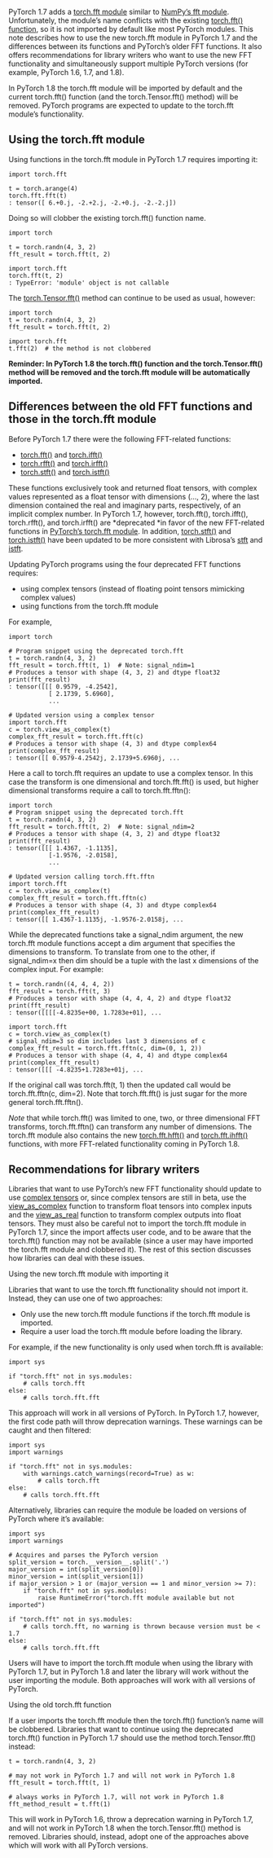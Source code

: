 PyTorch 1.7 adds a [torch.fft module](https://pytorch.org/docs/1.7.0/fft.html) similar to [NumPy’s fft module](https://numpy.org/doc/stable/reference/routines.fft.html). Unfortunately, the module’s name conflicts with the existing [torch.fft() function](https://pytorch.org/docs/master/generated/torch.fft.html?highlight=fft#torch.fft), so it is not imported by default like most PyTorch modules. This note describes how to use the new torch.fft module in PyTorch 1.7 and the differences between its functions and PyTorch’s older FFT functions. It also offers recommendations for library writers who want to use the new FFT functionality and simultaneously support multiple PyTorch versions (for example, PyTorch 1.6, 1.7, and 1.8).

In PyTorch 1.8 the torch.fft module will be imported by default and the current torch.fft() function (and the torch.Tensor.fft() method) will be removed. PyTorch programs are expected to update to the torch.fft module’s functionality.

## Using the torch.fft module

Using functions in the torch.fft module in PyTorch 1.7 requires importing it:

```
import torch.fft

t = torch.arange(4)
torch.fft.fft(t)
: tensor([ 6.+0.j, -2.+2.j, -2.+0.j, -2.-2.j])
```

Doing so will clobber the existing torch.fft() function name.

```
import torch

t = torch.randn(4, 3, 2)
fft_result = torch.fft(t, 2)

import torch.fft
torch.fft(t, 2)
: TypeError: 'module' object is not callable
```

The [torch.Tensor.fft()](https://pytorch.org/docs/1.7.0/tensors.html?highlight=torch%20tensor%20fft#torch.Tensor.fft) method can continue to be used as usual, however:

```
import torch
t = torch.randn(4, 3, 2)
fft_result = torch.fft(t, 2)

import torch.fft
t.fft(2)  # the method is not clobbered
```

**Reminder: In PyTorch 1.8 the torch.fft() function and the torch.Tensor.fft() method will be removed and the torch.fft module will be automatically imported.**

## Differences between the old FFT functions and those in the torch.fft module

Before PyTorch 1.7 there were the following FFT-related functions:

* [torch.fft()](https://pytorch.org/docs/1.7.0/generated/torch.fft.html) and [torch.ifft()](https://pytorch.org/docs/1.7.0/generated/torch.ifft.html)
* [torch.rfft()](https://pytorch.org/docs/1.7.0/generated/torch.rfft.html) and [torch.irfft()](https://pytorch.org/docs/1.7.0/generated/torch.irfft.html)
* [torch.stft()](https://pytorch.org/docs/1.7.0/generated/torch.stft.html) and [torch.istft()](https://pytorch.org/docs/1.7.0/generated/torch.istft.html)

These functions exclusively took and returned float tensors, with complex values represented as a float tensor with dimensions (..., 2), where the last dimension contained the real and imaginary parts, respectively, of an implicit complex number. In PyTorch 1.7, however, torch.fft(), torch.ifft(), torch.rfft(), and torch.irfft() are *deprecated *in favor of the new FFT-related functions in [PyTorch’s torch.fft module](https://pytorch.org/docs/1.7.0/fft.html). In addition, [torch.stft()](https://pytorch.org/docs/1.7.0/generated/torch.stft.html) and [torch.istft()](https://pytorch.org/docs/1.7.0/generated/torch.istft.html) have been updated to be more consistent with Librosa’s [stft](https://librosa.org/doc/latest/generated/librosa.stft.html) and [istft](https://librosa.org/doc/latest/generated/librosa.istft.html?highlight=istft).

Updating PyTorch programs using the four deprecated FFT functions requires: 

* using complex tensors (instead of floating point tensors mimicking complex values) 
* using functions from the torch.fft module

For example,

```
import torch

# Program snippet using the deprecated torch.fft
t = torch.randn(4, 3, 2)
fft_result = torch.fft(t, 1)  # Note: signal_ndim=1
# Produces a tensor with shape (4, 3, 2) and dtype float32
print(fft_result)
: tensor([[[ 0.9579, -4.2542],
           [ 2.1739, 5.6960],
           ...
           
# Updated version using a complex tensor           
import torch.fft
c = torch.view_as_complex(t)
complex_fft_result = torch.fft.fft(c)
# Produces a tensor with shape (4, 3) and dtype complex64
print(complex_fft_result)
: tensor([[ 0.9579-4.2542j, 2.1739+5.6960j, ...
```

Here a call to torch.fft requires an update to use a complex tensor. In this case the transform is one dimensional and torch.fft.fft() is used, but higher dimensional transforms require a call to torch.fft.fftn():

```
import torch
# Program snippet using the deprecated torch.fft
t = torch.randn(4, 3, 2)
fft_result = torch.fft(t, 2)  # Note: signal_ndim=2
# Produces a tensor with shape (4, 3, 2) and dtype float32
print(fft_result)
: tensor([[[ 1.4367, -1.1135],
           [-1.9576, -2.0158],
           ...

# Updated version calling torch.fft.fftn
import torch.fft
c = torch.view_as_complex(t)
complex_fft_result = torch.fft.fftn(c)
# Produces a tensor with shape (4, 3) and dtype complex64
print(complex_fft_result)
: tensor([[ 1.4367-1.1135j, -1.9576-2.0158j, ...
```

While the deprecated functions take a signal_ndim argument, the new torch.fft module functions accept a dim argument that specifies the dimensions to transform. To translate from one to the other, if signal_ndim=x then dim should be a tuple with the last x dimensions of the complex input. For example:

```
t = torch.randn((4, 4, 4, 2))
fft_result = torch.fft(t, 3)
# Produces a tensor with shape (4, 4, 4, 2) and dtype float32
print(fft_result)
: tensor([[[[-4.8235e+00, 1.7283e+01], ...

import torch.fft
c = torch.view_as_complex(t)
# signal_ndim=3 so dim includes last 3 dimensions of c
complex_fft_result = torch.fft.fftn(c, dim=(0, 1, 2)) 
# Produces a tensor with shape (4, 4, 4) and dtype complex64
print(complex_fft_result)
: tensor([[[ -4.8235+1.7283e+01j, ...
```

If the original call was torch.fft(t, 1) then the updated call would be torch.fft.fftn(c, dim=2). Note that torch.fft.fft() is just sugar for the more general torch.fft.fftn(). 

*Note* that while torch.fft() was limited to one, two, or three dimensional FFT transforms, torch.fft.fftn() can transform any number of dimensions. The torch.fft module also contains the new [torch.fft.hfft()](https://pytorch.org/docs/1.7.0/fft.html?highlight=hfft#torch.fft.hfft) and [torch.fft.ihfft()](https://pytorch.org/docs/1.7.0/fft.html?highlight=ihfft#torch.fft.ihfft) functions, with more FFT-related functionality coming in PyTorch 1.8.

## Recommendations for library writers

Libraries that want to use PyTorch’s new FFT functionality should update to use [complex tensors](https://pytorch.org/docs/stable/complex_numbers.html) or, since complex tensors are still in beta, use the [view_as_complex](https://pytorch.org/docs/1.7.0/generated/torch.view_as_complex.html) function to transform float tensors into complex inputs and the [view_as_real](https://pytorch.org/docs/1.7.0/generated/torch.view_as_real.html) function to transform complex outputs into float tensors. They must also be careful not to import the torch.fft module in PyTorch 1.7, since the import affects user code, and to be aware that the torch.fft() function may not be available (since a user may have imported the torch.fft module and clobbered it). The rest of this section discusses how libraries can deal with these issues.

Using the new torch.fft module with importing it

Libraries that want to use the torch.fft functionality should not import it. Instead, they can use one of two approaches:

* Only use the new torch.fft module functions if the torch.fft module is imported.
* Require a user load the torch.fft module before loading the library.

For example, if the new functionality is only used when torch.fft is available:

```
import sys

if "torch.fft" not in sys.modules:
    # calls torch.fft
else:
    # calls torch.fft.fft
```

This approach will work in all versions of PyTorch. In PyTorch 1.7, however, the first code path will throw deprecation warnings. These warnings can be caught and then filtered:

```
import sys
import warnings

if "torch.fft" not in sys.modules:
    with warnings.catch_warnings(record=True) as w:
        # calls torch.fft
else:
    # calls torch.fft.fft
```

Alternatively, libraries can require the module be loaded on versions of PyTorch where it’s available:

```
import sys
import warnings

# Acquires and parses the PyTorch version
split_version = torch.__version__.split('.')
major_version = int(split_version[0])
minor_version = int(split_version[1])
if major_version > 1 or (major_version == 1 and minor_version >= 7):
    if "torch.fft" not in sys.modules:
        raise RuntimeError("torch.fft module available but not imported")

if "torch.fft" not in sys.modules:
    # calls torch.fft, no warning is thrown because version must be < 1.7
else:
    # calls torch.fft.fft
```

Users will have to import the torch.fft module when using the library with PyTorch 1.7, but in PyTorch 1.8 and later the library will work without the user importing the module. Both approaches will work with all versions of PyTorch.

Using the old torch.fft function

If a user imports the torch.fft module then the torch.fft() function’s name will be clobbered. Libraries that want to continue using the deprecated torch.fft() function in PyTorch 1.7 should use the method torch.Tensor.fft() instead:

```
t = torch.randn(4, 3, 2)

# may not work in PyTorch 1.7 and will not work in PyTorch 1.8
fft_result = torch.fft(t, 1)  

# always works in PyTorch 1.7, will not work in PyTorch 1.8
fft_method_result = t.fft(1)
```

This will work in PyTorch 1.6, throw a deprecation warning in PyTorch 1.7, and will not work in PyTorch 1.8 when the torch.Tensor.fft() method is removed. Libraries should, instead, adopt one of the approaches above which will work with all PyTorch versions.
